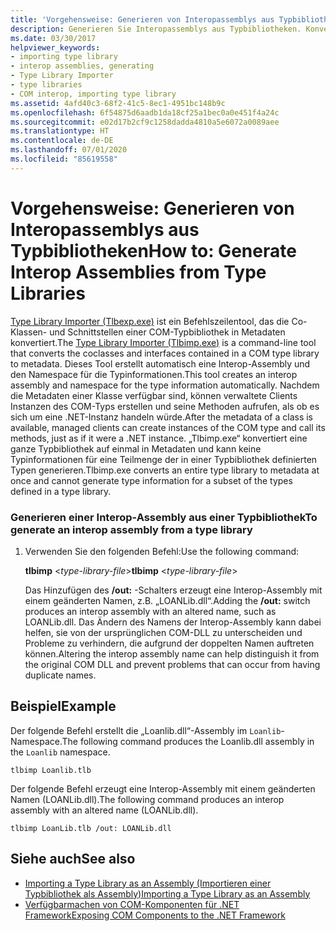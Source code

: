 ```yaml
---
title: 'Vorgehensweise: Generieren von Interopassemblys aus Typbibliotheken'
description: Generieren Sie Interopassemblys aus Typbibliotheken. Konvertieren Sie mit dem Type Library Importer-Tool (Tlbimp.exe) Co-Klassen und Schnittstellen aus einer COM-Typbibliothek in Metadaten.
ms.date: 03/30/2017
helpviewer_keywords:
- importing type library
- interop assemblies, generating
- Type Library Importer
- type libraries
- COM interop, importing type library
ms.assetid: 4afd40c3-68f2-41c5-8ec1-4951bc148b9c
ms.openlocfilehash: 6f54875d6aadb1da18cf25a1bec0a0e451f4a24c
ms.sourcegitcommit: e02d17b2cf9c1258dadda4810a5e6072a0089aee
ms.translationtype: HT
ms.contentlocale: de-DE
ms.lasthandoff: 07/01/2020
ms.locfileid: "85619558"
---
```

# <a name="how-to-generate-interop-assemblies-from-type-libraries"></a><span data-ttu-id="d60ad-104">Vorgehensweise: Generieren von Interopassemblys aus Typbibliotheken</span><span class="sxs-lookup"><span data-stu-id="d60ad-104">How to: Generate Interop Assemblies from Type Libraries</span></span>
<span data-ttu-id="d60ad-105">[Type Library Importer (Tlbexp.exe)](../tools/tlbimp-exe-type-library-importer.md) ist ein Befehlszeilentool, das die Co-Klassen- und Schnittstellen einer COM-Typbibliothek in Metadaten konvertiert.</span><span class="sxs-lookup"><span data-stu-id="d60ad-105">The [Type Library Importer (Tlbimp.exe)](../tools/tlbimp-exe-type-library-importer.md) is a command-line tool that converts the coclasses and interfaces contained in a COM type library to metadata.</span></span> <span data-ttu-id="d60ad-106">Dieses Tool erstellt automatisch eine Interop-Assembly und den Namespace für die Typinformationen.</span><span class="sxs-lookup"><span data-stu-id="d60ad-106">This tool creates an interop assembly and namespace for the type information automatically.</span></span> <span data-ttu-id="d60ad-107">Nachdem die Metadaten einer Klasse verfügbar sind, können verwaltete Clients Instanzen des COM-Typs erstellen und seine Methoden aufrufen, als ob es sich um eine .NET-Instanz handeln würde.</span><span class="sxs-lookup"><span data-stu-id="d60ad-107">After the metadata of a class is available, managed clients can create instances of the COM type and call its methods, just as if it were a .NET instance.</span></span> <span data-ttu-id="d60ad-108">„Tlbimp.exe“ konvertiert eine ganze Typbibliothek auf einmal in Metadaten und kann keine Typinformationen für eine Teilmenge der in einer Typbibliothek definierten Typen generieren.</span><span class="sxs-lookup"><span data-stu-id="d60ad-108">Tlbimp.exe converts an entire type library to metadata at once and cannot generate type information for a subset of the types defined in a type library.</span></span>  
  
### <a name="to-generate-an-interop-assembly-from-a-type-library"></a><span data-ttu-id="d60ad-109">Generieren einer Interop-Assembly aus einer Typbibliothek</span><span class="sxs-lookup"><span data-stu-id="d60ad-109">To generate an interop assembly from a type library</span></span>  
  
1. <span data-ttu-id="d60ad-110">Verwenden Sie den folgenden Befehl:</span><span class="sxs-lookup"><span data-stu-id="d60ad-110">Use the following command:</span></span>  
  
     <span data-ttu-id="d60ad-111">**tlbimp** \<*type-library-file*></span><span class="sxs-lookup"><span data-stu-id="d60ad-111">**tlbimp** \<*type-library-file*></span></span>  
  
     <span data-ttu-id="d60ad-112">Das Hinzufügen des **/out:** -Schalters erzeugt eine Interop-Assembly mit einem geänderten Namen, z.B. „LOANLib.dll“.</span><span class="sxs-lookup"><span data-stu-id="d60ad-112">Adding the **/out:** switch produces an interop assembly with an altered name, such as LOANLib.dll.</span></span> <span data-ttu-id="d60ad-113">Das Ändern des Namens der Interop-Assembly kann dabei helfen, sie von der ursprünglichen COM-DLL zu unterscheiden und Probleme zu verhindern, die aufgrund der doppelten Namen auftreten können.</span><span class="sxs-lookup"><span data-stu-id="d60ad-113">Altering the interop assembly name can help distinguish it from the original COM DLL and prevent problems that can occur from having duplicate names.</span></span>  
  
## <a name="example"></a><span data-ttu-id="d60ad-114">Beispiel</span><span class="sxs-lookup"><span data-stu-id="d60ad-114">Example</span></span>  
 <span data-ttu-id="d60ad-115">Der folgende Befehl erstellt die „Loanlib.dll“-Assembly im `Loanlib`-Namespace.</span><span class="sxs-lookup"><span data-stu-id="d60ad-115">The following command produces the Loanlib.dll assembly in the `Loanlib` namespace.</span></span>  
  
```console  
tlbimp Loanlib.tlb  
```  
  
 <span data-ttu-id="d60ad-116">Der folgende Befehl erzeugt eine Interop-Assembly mit einem geänderten Namen (LOANLib.dll).</span><span class="sxs-lookup"><span data-stu-id="d60ad-116">The following command produces an interop assembly with an altered name (LOANLib.dll).</span></span>  
  
```console  
tlbimp LoanLib.tlb /out: LOANLib.dll  
```  
  
## <a name="see-also"></a><span data-ttu-id="d60ad-117">Siehe auch</span><span class="sxs-lookup"><span data-stu-id="d60ad-117">See also</span></span>

- [<span data-ttu-id="d60ad-118">Importing a Type Library as an Assembly (Importieren einer Typbibliothek als Assembly)</span><span class="sxs-lookup"><span data-stu-id="d60ad-118">Importing a Type Library as an Assembly</span></span>](importing-a-type-library-as-an-assembly.md)
- [<span data-ttu-id="d60ad-119">Verfügbarmachen von COM-Komponenten für .NET Framework</span><span class="sxs-lookup"><span data-stu-id="d60ad-119">Exposing COM Components to the .NET Framework</span></span>](exposing-com-components.md)
